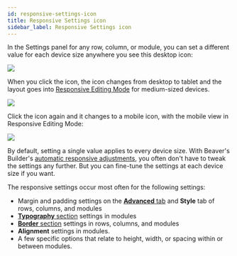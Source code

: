 ```yaml
---
id: responsive-settings-icon
title: Responsive Settings icon
sidebar_label: Responsive Settings icon
---
```


In the Settings panel for any row, column, or module, you can set a different value for each device size anywhere you see this desktop icon:

![](/img/desktop-editing.png)

When you click the icon, the icon changes from desktop to tablet and the layout goes into [Responsive Editing Mode](/beaver-builder/layouts/responsive-design/responsive-editing-with-beaver-builder.md) for medium-sized devices.

![](/img/desktop-editing.png)

Click the icon again and it changes to a mobile icon, with the mobile view in Responsive Editing Mode:

![](/img/mobile-editing.png)

By default, setting a single value applies to every device size. With Beaver's Builder's [automatic responsive adjustments](/beaver-builder/layouts/responsive-design/responsive-behavior-in-beaver-builder.md), you often don't have to tweak the settings any further. But you can fine-tune the settings at each device size if you want.

The responsive settings occur most often for the following settings:

* Margin and padding settings on the [**Advanced** tab](/beaver-builder/layouts/advanced-tab-rows-columns-modules.md) and **Style** tab of rows, columns, and modules
* [**Typography** section](/beaver-builder/styles/typography/typography.md) settings in modules
* [**Border** section](/beaver-builder/styles/effects/borders.md) settings in rows, columns, and modules
* **Alignment** settings in modules.
* A few specific options that relate to height, width, or spacing within or between modules. 

